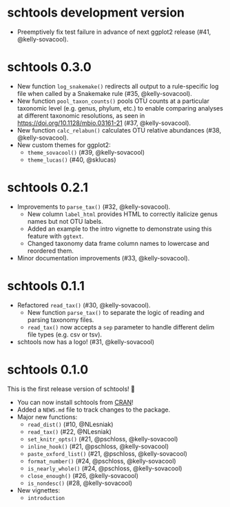 # schtools development version

- Preemptively fix test failure in advance of next ggplot2 release (#41, @kelly-sovacool).

# schtools 0.3.0

- New function `log_snakemake()` redirects all output to a rule-specific log
  file when called by a Snakemake rule (#35, @kelly-sovacool).
- New function `pool_taxon_counts()` pools OTU counts at a particular taxonomic 
  level (e.g. genus, phylum, etc.) to enable comparing analyses at different 
  taxonomic resolutions, as seen in <https://doi.org/10.1128/mbio.03161-21> 
  (#37, @kelly-sovacool).
- New function `calc_relabun()` calculates OTU relative abundances (#38, @kelly-sovacool).
- New custom themes for ggplot2:
    - `theme_sovacool()` (#39, @kelly-sovacool)
    - `theme_lucas()` (#40, @sklucas)

# schtools 0.2.1

- Improvements to `parse_tax()` (#32, @kelly-sovacool).
    - New column `label_html` provides HTML to correctly italicize genus names but not OTU labels.
    - Added an example to the intro vignette to demonstrate using this feature with `ggtext`.
    - Changed taxonomy data frame column names to lowercase and reordered them.
- Minor documentation improvements (#33, @kelly-sovacool).

# schtools 0.1.1

- Refactored `read_tax()` (#30, @kelly-sovacool).
    - New function `parse_tax()` to separate the logic of reading and parsing taxonomy files.
    - `read_tax()` now accepts a `sep` parameter to handle different delim file types (e.g. csv or tsv).
- schtools now has a logo! (#31, @kelly-sovacool)

# schtools 0.1.0

This is the first release version of schtools! 🎉

- You can now install schtools from [CRAN](https://cran.r-project.org/package=schtools)!
- Added a `NEWS.md` file to track changes to the package.
- Major new functions:
  - `read_dist()` (#10, @NLesniak)
  - `read_tax()` (#22, @NLesniak)
  - `set_knitr_opts()` (#21, @pschloss, @kelly-sovacool)
  - `inline_hook()` (#21, @pschloss, @kelly-sovacool)
  - `paste_oxford_list()` (#21, @pschloss, @kelly-sovacool)
  - `format_number()` (#24, @pschloss, @kelly-sovacool)
  - `is_nearly_whole()` (#24, @pschloss, @kelly-sovacool)
  - `close_enough()` (#26, @kelly-sovacool)
  - `is_nondesc()` (#28, @kelly-sovacool)
- New vignettes:
  - `introduction`
